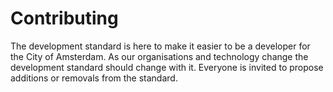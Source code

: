 # Contributing

The development standard is here to make it easier to be a developer for the City of Amsterdam. As our organisations and technology change the development standard should change with it. Everyone is invited to propose additions or removals from the standard.

